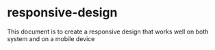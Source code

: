 # responsive-design
This document is to create a responsive design that works well on both system and on a mobile device

